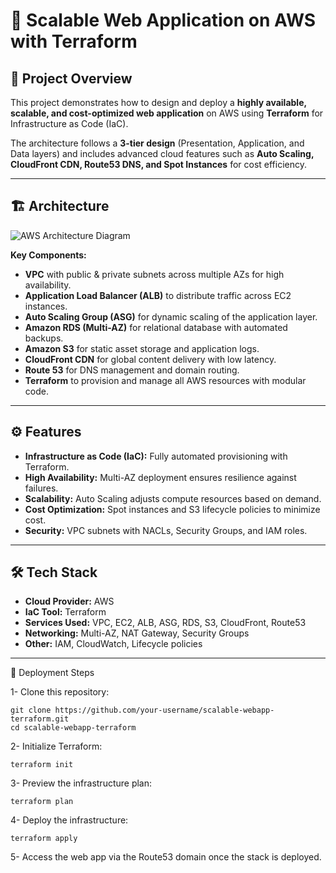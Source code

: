 # 🚀 Scalable Web Application on AWS with Terraform

## 📌 Project Overview
This project demonstrates how to design and deploy a **highly available, scalable, and cost-optimized web application** on AWS using **Terraform** for Infrastructure as Code (IaC).

The architecture follows a **3-tier design** (Presentation, Application, and Data layers) and includes advanced cloud features such as **Auto Scaling, CloudFront CDN, Route53 DNS, and Spot Instances** for cost efficiency.

---

## 🏗️ Architecture

![AWS Architecture Diagram](./diagram.png)

**Key Components:**
- **VPC** with public & private subnets across multiple AZs for high availability.
- **Application Load Balancer (ALB)** to distribute traffic across EC2 instances.
- **Auto Scaling Group (ASG)** for dynamic scaling of the application layer.
- **Amazon RDS (Multi-AZ)** for relational database with automated backups.
- **Amazon S3** for static asset storage and application logs.
- **CloudFront CDN** for global content delivery with low latency.
- **Route 53** for DNS management and domain routing.
- **Terraform** to provision and manage all AWS resources with modular code.

---

## ⚙️ Features

- **Infrastructure as Code (IaC):** Fully automated provisioning with Terraform.
- **High Availability:** Multi-AZ deployment ensures resilience against failures.
- **Scalability:** Auto Scaling adjusts compute resources based on demand.
- **Cost Optimization:** Spot instances and S3 lifecycle policies to minimize cost.
- **Security:** VPC subnets with NACLs, Security Groups, and IAM roles.

---

## 🛠️ Tech Stack

- **Cloud Provider:** AWS  
- **IaC Tool:** Terraform  
- **Services Used:** VPC, EC2, ALB, ASG, RDS, S3, CloudFront, Route53  
- **Networking:** Multi-AZ, NAT Gateway, Security Groups  
- **Other:** IAM, CloudWatch, Lifecycle policies  

---

🚀 Deployment Steps

1- Clone this repository:

~~~
git clone https://github.com/your-username/scalable-webapp-terraform.git
cd scalable-webapp-terraform
~~~

2- Initialize Terraform:

~~~
terraform init
~~~

3- Preview the infrastructure plan:

~~~
terraform plan
~~~

4- Deploy the infrastructure:

~~~
terraform apply
~~~

5- Access the web app via the Route53 domain once the stack is deployed.